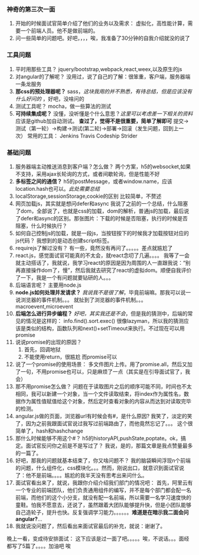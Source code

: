 ### 神奇的第三次一面

1. 开始的时候面试官简单介绍了他们的业务以及需求：
    虚拟化，高性能计算，需要一个前端人员。他不是做前端的。
2. 问一些简单的问题吧。好吧，，，，唉，我准备了30分钟的自我介绍就没的说了

### 工具问题
1. 平时用那些工具？
    jquery/bootstrap,webpack,react,weex,以及原生的js
2. 对angular的了解呢？
    没用过，说了自己的了解：很笨重，客户端，服务器端一条龙服务
3. **那css的预处理器呢？**
    sass，*这块我用的并不熟悉，有待总结，但是应该没有什么好问的*
    ，好吧，没啥问的
4. 测试工具呢？
    mocha，做一些算法的测试
5. **可持续集成呢？**
    没懂，没听懂是个什么意思？*这里可以考虑差一下相关的资料*
    应该是github加自动测试。
    **查过了，觉得不是很重要，简单了解即可**
    提交->测试（第一轮）->构建->测试(第二轮)->部署->回滚（发生问题，回到上一次）
    常用的工具：
    Jenkins
    Travis
    Codeship
    Strider

### 基础问题
1. 服务器端主动推送消息到客户端？怎么做？
    两个方案，h5的websocket,如果不支持，采用ajax长轮询的方式，或者间歇轮询，但是性能不好
2. **多标签之间的通信？**
    h5的postMessage，或者window.name，应该location.hash也可以。*此处需要总结*
3. localStorage,sessionStorage,cookie的区别
    比较简单，不赘述
4. 网页加载js，其实就是想问defer和async
    我说了之前的一个总结，什么阻塞了dom，全部说了，也就是css的加载，dom的解析，普通js的加载，最后说了defer和async的区别。那张图片：下载的时候是否阻塞，执行的时候是否阻塞，什么时候执行？
5. 如何自己控制js的加载，就是一段js，当按钮按下的时候我才加载按钮对应的js代码？
    我想到的是动态创建script标签。
6. requirejs了解过没有？
    有一些，竟然没有再问了。。。。。差点就尴尬了
7. react.js，感觉面试官可能真的不太会，就react念叨了几遍。。。。
    我等了一会就主动搭话了，我就说，我学习react的原因是因为周围的人一直跟我说：“别再直接操作dom了，慢”，然后我就去研究了react的虚拟dom。顺便自我评价了一下，我是一个有问题就要钻研的人。。。
8. 后端语言呢？
    主要用node.js
9. **node.js如何处理并发请求？**
    *我说我不是很了解*，毕竟前端嘛。那我可以说一说浏览器的事件机制。。。
    就扯到了浏览器的事件机制。。。macroevent,microevent
10. **后端怎么进行异步编程？**
    *好吧，其实我还是不会*，但是我的猜测中，后端的常见的情况是这样的：
    info.find().sort.exec()
    很像lazyman，所以我的猜测应该是类似的结构，函数队列和next()+setTimeout来执行。不过现在可以用promise
11. 说说promise的出现的原因？
      1. 首先，回调地狱
      2. 不能使用return，很尴尬
      而promise可以
12. 说了一个promise的使用场景：
      多文件图片上传。用了promise.all，然后又加了一句，不用promise也可以，只是麻烦了一点（其实是在引导面试官了，我会）
13. 那不用promise怎么做？
      问题在于读取图片之后的顺序可能不同，时间也不太相同，我可以新建一个对象，当一个文件读取结束，将index作为属性名，数据作为属性值赋值给这个对象，然后定时查看对象的内容从而达到对读取完毕的检测。
14. angular.js做的页面，浏览器url有时候会有#，是什么原因?
      我笑了，淡定的笑了，因为之前我跟面试官说过我写过前端路由了，而他竟然忘记了。。。
      这个很简单了，hash和hashchange
15. 那什么时候能够不用这个#？
      h5的historyAPI,pushState,poptate。ok，搞定。面试官反问你之前是不是写过了？
      我说，是的，那篇文章是我点赞量最多的一篇了。
16. 好吧，那我的问题就基本结束了，你又啥问题不？
      我的脑袋瞬间浮现n个前端的问题，什么组件化，css模块化。。。然而，刚说出口，就意识到面试官说了：他不是前端。。。。尴尬的我半天没有思考出来问什么。
17. 面试官看出来了，就说，我跟你介绍介绍我们部门的情况吧：
      首先，阿里云有一个专业的前端团队，他们负责通用组件的编写，并不是每个部门都会配一名前端，而他们的这个小分支，就没有配一名前端，所以需要一名学习速度快的童鞋。怕我不愿意去，还说了，虽然跟着大团队能够提升快，但是小团队能够自己造轮子，提升也快。反复强调学习能力。。。。。。**难道是在暗示我二面会问angular?**...
18. 我就说没问题了，然后看出来面试官最后的补充，就说：谢谢了。

晚上一看，变成待安排面试：
这下应该是过一面了吧。。。。。唉，不说话。。。面经都写了5篇了。。。。加油吧   唉

